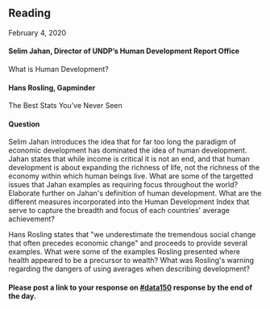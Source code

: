 ## Reading
February 4, 2020

#### Selim Jahan, Director of UNDP’s Human Development Report Office
What is Human Development?
#### Hans Rosling, Gapminder
The Best Stats You’ve Never Seen

#### Question

Selim Jahan introduces the idea that for far too long the paradigm of economic development has dominated the idea of human development.  Jahan states that while income is critical it is not an end, and that human development is about expanding the richness of life, not the richness of the economy within which human beings live.  What are some of the targetted issues that Jahan examples as requiring focus throughout the world?  Elaborate further on Jahan's definition of human development.  What are the different measures incorporated into the Human Development Index that serve to capture the breadth and focus of each countries' average achievement?

Hans Rosling states that "we underestimate the tremendous social change that often precedes economic change" and proceeds to provide several examples.  What were some of the examples Rosling presented where health appeared to be a precursor to wealth?  What was Rosling's warning regarding the dangers of using averages when describing development?

#### Please post a link to your response on [#data150](https://wmdsi.slack.com/archives/CSPGRLE1F) response by the end of the day.




